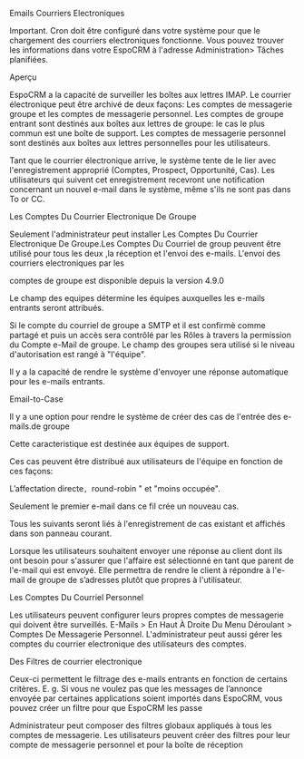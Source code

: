 Emails
Courriers Electroniques

Important. Cron doit être configuré dans votre système pour que le chargement des courriers electroniques fonctionne. Vous 
pouvez trouver les informations dans votre EspoCRM à l'adresse Administration> Tâches planifiées.
  
Aperçu

EspoCRM a la capacité de surveiller les boîtes aux lettres IMAP. Le courrier électronique peut être archivé de deux façons: 
Les comptes de messagerie groupe et les comptes de messagerie personnel. Les comptes de groupe entrant sont destinés aux 
boîtes aux lettres de groupe: le cas le plus commun est une boîte de support. Les comptes de messagerie personnel sont destinés
aux boîtes aux lettres personnelles pour les utilisateurs.

Tant que le courrier électronique arrive, le système tente de le lier avec l'enregistrement approprié (Comptes, Prospect, 
Opportunité, Cas). Les utilisateurs qui suivent cet enregistrement recevront une notification concernant un nouvel e-mail 
dans le système, même s'ils ne sont pas dans To or CC.

Les Comptes  Du  Courrier Electronique  De Groupe

Seulement  l'administrateur peut installer Les Comptes Du Courrier Electronique De Groupe.Les  Comptes Du Courriel de group 
peuvent  être utilisé pour tous les deux ,la réception et l'envoi des e-mails. L'envoi des courriers electroniques  par les 

comptes de groupe est disponible depuis la version 4.9.0

Le champ des equipes détermine les équipes auxquelles les e-mails entrants seront attribués.

Si le compte du courriel de groupe a SMTP  et il est confirmè comme partagé et puis un accès sera contrôlé par les Rôles à 
travers la permission du Compte e-Mail de groupe. Le champ des groupes sera utilisé si le niveau d'autorisation est rangé à 
"l'équipe".

Il y a la capacité de rendre le système d'envoyer une réponse automatique pour les e-mails entrants.

Email-to-Case

Il y a une option pour rendre le système de créer des cas de l'entrée des e-mails.de groupe 

Cette caracteristique est destinée aux équipes de support. 

Ces cas peuvent être distribué aux utilisateurs de l'équipe en fonction de ces façons: 

L’affectation directe`, `round-robin " et "moins occupée". 

Seulement  le premier e-mail dans ce fil crée un nouveau cas. 

Tous les suivants seront liés à l'enregistrement de cas existant et affichés dans son panneau courant.

Lorsque les utilisateurs souhaitent envoyer une réponse au client dont ils ont besoin pour s'assurer que l'affaire est
sélectionné en tant que parent de l'e-mail qui est envoyé. Elle permettra de rendre le client à répondre à l'e-mail de groupe
de s’adresses plutôt que propres à l'utilisateur.

Les Comptes Du Courriel Personnel 

Les utilisateurs peuvent configurer leurs propres comptes de messagerie qui doivent être surveillés. E-Mails > En Haut À 
Droite Du Menu Déroulant > Comptes De Messagerie Personnel. L'administrateur peut aussi  gérer les comptes du courrier 
electronique des utilisateurs des comptes.


Des Filtres de courrier electronique

Ceux-ci  permettent le filtrage des e-mails entrants en fonction de certains critères. E. g. 
Si vous ne voulez pas que les messages de l’annonce envoyée par certaines applications soient importés dans EspoCRM, vous 
pouvez créer un filtre pour que EspoCRM les passe


Administrateur  peut composer des filtres globaux appliqués à tous les comptes de messagerie. Les utilisateurs peuvent créer
des filtres pour leur compte de messagerie personnel et pour la boîte de réception 


